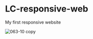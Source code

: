 # LC-responsive-web
My first responsive website 

![063-10 copy](https://user-images.githubusercontent.com/23651620/27732515-a4d18280-5dcc-11e7-99bd-fc812f3d2a3b.PNG)
